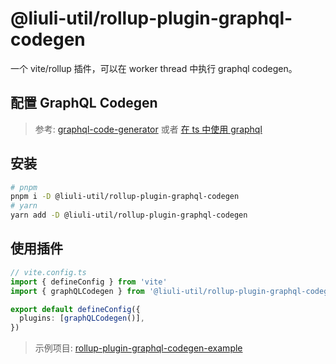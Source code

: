 # @liuli-util/rollup-plugin-graphql-codegen

一个 vite/rollup 插件，可以在 worker thread 中执行 graphql codegen。

## 配置 GraphQL Codegen

> 参考: [graphql-code-generator](https://www.graphql-code-generator.com/docs/getting-started/installation) 或者 [在 ts 中使用 graphql](https://blog.rxliuli.com/p/349ef4aeec0c466c8566d8383f596941/)

## 安装

```bash
# pnpm
pnpm i -D @liuli-util/rollup-plugin-graphql-codegen
# yarn
yarn add -D @liuli-util/rollup-plugin-graphql-codegen
```

## 使用插件

```ts
// vite.config.ts
import { defineConfig } from 'vite'
import { graphQLCodegen } from '@liuli-util/rollup-plugin-graphql-codegen'

export default defineConfig({
  plugins: [graphQLCodegen()],
})
```

> 示例项目: [rollup-plugin-graphql-codegen-example](https://github.com/rxliuli/liuli-tools/tree/master/examples/rollup-plugin-graphql-codegen-example)
